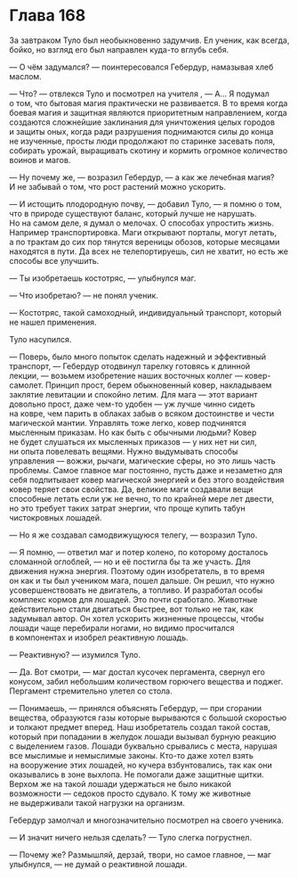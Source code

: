 # Глава 168

За завтраком Туло был необыкновенно задумчив. Ел ученик, как всегда, бойко, но взгляд его был направлен куда-то вглубь себя.

— О чём задумался? — поинтересовался Гебердур, намазывая хлеб маслом.

— Что? — отвлекся Туло и посмотрел на учителя , — А... Я подумал о том, что бытовая магия практически не развивается. В то время когда боевая магия и защитная являются приоритетным направлением, когда создаются сложнейшие заклинания для уничтожения целых городов и защиты оных, когда ради разрушения поднимаются силы до конца не изученные, просты люди продолжают по старинке засевать поля, собирать урожай, выращивать скотину и кормить огромное количество воинов и магов.

— Ну почему же, — возразил Гебердур, — а как же лечебная магия? И не забывай о том, что рост растений можно ускорить.

— И истощить плодородную почву, — добавил Туло, — я помню о том, что в природе существуют баланс, который лучше не нарушать. Но на самом деле, я думал о мелочах. О способах упростить жизнь. Например транспортировка. Маги открывают порталы, могут летать, а по трактам до сих пор тянутся вереницы обозов, которые месяцами находятся в пути. Да всех не телепортируешь, сил не хватит, но есть же способы все улучшить.

— Ты изобретаешь костотряс, — улыбнулся маг.

— Что изобретаю? — не понял ученик.

— Костотряс, такой самоходный, индивидуальный транспорт, который не нашел применения.

Туло насупился.

— Поверь, было много попыток сделать надежный и эффективный транспорт, — Гебердур отодвинул тарелку готовясь к длинной лекции, — возьмем изобретение наших восточных коллег — ковер-самолет. Принцип прост, берем обыкновенный ковер, накладываем заклятие левитации и спокойно летим. Для мага — этот вариант довольно прост, даже чем-то удобен — уж лучше чинно сидеть на ковре, чем парить в облаках забыв о всяком достоинстве и чести магической мантии. Управлять тоже легко, ковер подчинятся мысленным приказам. Но как быть с обычными людьми? Ковер не будет слушаться их мысленных приказов — у них нет ни сил, ни опыта повелевать вещями. Нужно выдумывать способы управления — вожжи, рычаги, магические сферы, но это лишь часть проблемы. Самое главное маг постоянно, пусть даже и незаметно для себя подпитывает ковер магической энергией и без этого воздействия ковер теряет свои свойства. Да, великие маги создавали вещи способные летать если уж не вечно, то по крайней мере лет двести, но это требует таких затрат энергии, что проще купить табун чистокровных лошадей.

— Но я же создавал самодвижущуюся телегу, — возразил Туло.

— Я помню, — ответил маг и потер колено, по которому досталось сломанной оглоблей, — но и её постигла бы та же участь. Для движения нужна энергия. Поэтому один изобретатель, в то время он как и ты был учеником мага, пошел дальше. Он решил, что нужно усовершенствовать не двигатель, а топливо. И разработал особы комплекс кормов для лошадей. Это почти сработало. Животные действительно стали двигаться быстрее, вот только не так, как задумывал автор. Он хотел ускорить жизненные процессы, чтобы лошади чаще перебирали ногами, но видимо просчитался в компонентах и изобрел реактивную лошадь.

— Реактивную? — изумился Туло.

— Да. Вот смотри, — маг достал кусочек пергамента, свернул его конусом, забил небольшим количеством горючего вещества и поджег. Пергамент стремительно улетел со стола. 

— Понимаешь, — принялся объяснять Гебердур, — при сгорании вещества, образуются газы которые вырываются с большой скоростью и толкают предмет вперед. Наш изобретатель создал такой состав, который при попадании в желудок лошади вызывал бурную реакцию с выделением газов. Лошади буквально срывались с места, нарушая все мыслимые и немыслимые законы. Кто-то даже хотел взять на вооружение этих лошадей, но кучера взбунтовались, так как они оказывались в зоне выхлопа. Не помогали даже защитные щитки. Верхом же на такой лошади удержаться не было никакой возможности — седоков просто сдувало. К тому же животные не выдерживали такой нагрузки на организм. 

Гебердур замолчал и многозначительно посмотрел на своего ученика.

— И значит ничего нельзя сделать? — Туло слегка погрустнел.

— Почему же? Размышляй, дерзай, твори, но самое главное, — маг улыбнулся, — не думай о реактивной лошади.

